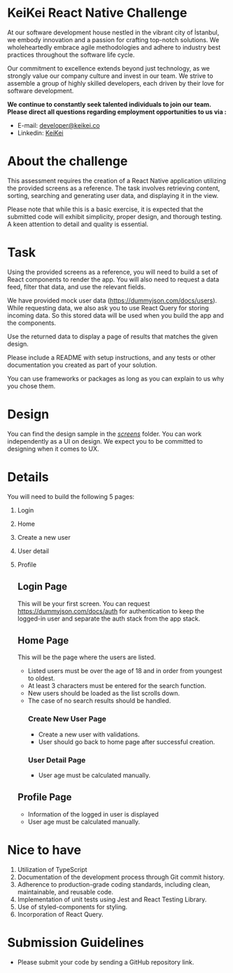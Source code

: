 # KeiKei React Native Challenge

At our software development house nestled in the vibrant city of İstanbul, we embody innovation and a passion for crafting top-notch solutions. We wholeheartedly embrace agile methodologies and adhere to industry best practices throughout the software life cycle.

Our commitment to excellence extends beyond just technology, as we strongly value our company culture and invest in our team. We strive to assemble a group of highly skilled developers, each driven by their love for software development.

**We continue to constantly seek talented individuals to join our team. Please direct all questions regarding employment opportunities to us via :**

- E-mail: [developer@keikei.co](mailto:developer@keikei.co)
- Linkedin: [KeiKei](https://www.linkedin.com/company/keikeico/)

# About the challenge

This assessment requires the creation of a React Native application utilizing the provided screens as a reference. The task involves retrieving content, sorting, searching and generating user data, and displaying it in the view.

Please note that while this is a basic exercise, it is expected that the submitted code will exhibit simplicity, proper design, and thorough testing. A keen attention to detail and quality is essential.

# Task

Using the provided screens as a reference, you will need to build a set of React components to render the app. You will also need to request a data feed, filter that data, and use the relevant fields.

We have provided mock user data (https://dummyjson.com/docs/users). While requesting data, we also ask you to use React Query for storing incoming data. So this stored data will be used when you build the app and the components.

Use the returned data to display a page of results that matches the given design.

Please include a README with setup instructions, and any tests or other documentation you created as part of your solution.

You can use frameworks or packages as long as you can explain to us why you chose them.

# Design

You can find the design sample in the [_screens_](/screens) folder. You can work independently as a UI on design. We expect you to be committed to designing when it comes to UX.

# Details

You will need to build the following 5 pages:

1. Login
2. Home
3. Create a new user
4. User detail
5. Profile

   ## Login Page

   This will be your first screen. You can request https://dummyjson.com/docs/auth for authentication to keep the logged-in user and separate the auth stack from the app stack.

   ## Home Page

   This will be the page where the users are listed.

   - Listed users must be over the age of 18 and in order from youngest to oldest.
   - At least 3 characters must be entered for the search function.
   - New users should be loaded as the list scrolls down.
   - The case of no search results should be handled.
     ### Create New User Page
     - Create a new user with validations.
     - User should go back to home page after successful creation.
     ### User Detail Page
     - User age must be calculated manually.

   ## Profile Page

   - Information of the logged in user is displayed
   - User age must be calculated manually.

# Nice to have

1. Utilization of TypeScript
2. Documentation of the development process through Git commit history.
3. Adherence to production-grade coding standards, including clean, maintainable, and reusable code.
4. Implementation of unit tests using Jest and React Testing Library.
5. Use of styled-components for styling.
6. Incorporation of React Query.

# Submission Guidelines

- Please submit your code by sending a GitHub repository link.
